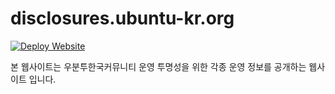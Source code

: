 # disclosures.ubuntu-kr.org

[![Deploy Website](https://github.com/ubuntu-kr/disclosures.ubuntu-kr.org/actions/workflows/deploy.yml/badge.svg)](https://github.com/ubuntu-kr/disclosures.ubuntu-kr.org/actions/workflows/deploy.yml)

본 웹사이트는 우분투한국커뮤니티 운영 투명성을 위한 각종 운영 정보를 공개하는 웹사이트 입니다.